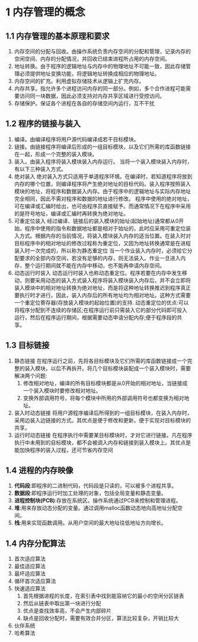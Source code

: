 # 1 内存管理的概念
## 1.1 内存管理的基本原理和要求
1. 内存空间的分配与回收。由操作系统负责内存空间的分配和管理，记录内存的空闲空间、内存的分配情况，并回收已结束进程所占用的内存空间。
2. 地址转换。由于程序的逻辑地址与内存中的物理地址不可能一致，因此存储管理必须提供地址变换功能，将逻辑地址转换成相应的物理地址。
3. 内存空间的扩充。利用虚拟存储技术从逻辑上扩充内存。
4. 内存共享。指允许多个进程访问内存的同一部分。例如，多个合作进程可能需要访问同一块数据，因此必须支持对内存共享区域进行受控访问。
5. 存储保护。保证各个进程在各自的存储空间内运行，互不干扰
## 1.2 程序的链接与装入
1. 编译。由编译程序将用户源代码编译成若干目标模块。
2. 链接。由链接程序将编译后形成的一组目标模块，以及它们所需的库函数链接在一起，形成一个完整的装入模块。
3. 装入。由装入程序将装入模块装入内存运行。
当将一个装入模块装入内存时，有以下三种装入方式。
1. 绝对装入
	绝对装入方式只适用于单道程序环境。在编译时，若知道程序将放到内存的哪个位置，则编译程序将产生绝对地址的目标代码。装入程序按照装入模块的地址，将程序和数据装入内存。由于程序中的逻辑地址与实际内存地址完全相同，因此不需对程序和数据的地址进行修改。
	程序中使用的绝对地址，可在编译或汇编时给出，也可由程序员直接赋予。而通常情况下在程序中采用的是符号地址，编译或汇编时再转换为绝对地址。
2. 可重定位装入
	经过编译、链接后的装入模块的始址(起始地址)通常都从0开始，程序中使用的指令和数据地址都是相对于始址的，此时应采用可重定位装入方式。根据内存的当前情况，将装入模块装入内存的适当位置。在装入时对目标程序中的相对地址的修改过程称为重定位，又因为地址转换通常是在进程装入时一次完成的，所以称为静态重定位
	当一个作业装入内存时，必须给它分配要求的全部内存空间，若没有足够的内存，则无法装入。作业一旦进入内存，整个运行期间就不能在内存中移动，也不能再申请内存空间。
3. 动态运行时装入
	动态运行时装入也称动态重定位。程序若要在内存中发生移动，则要采用动态的装入方式装入程序将装入模块装入内存后，并不会立即将装入模块中的相对地址转换为绝对地址，而是将这种地址转换推迟到程序真正要执行时才进行。因此，装入内存后的所有地址均为相对地址。这种方式需要一个重定位寄存器(存放装入模块的起始位置)的支持.
	动态重定位的优点:可以将程序分配到不连续的存储区;在程序运行前只需装入它的部分代码即可投入运行，然后在程序运行期间，根据需要动态申请分配内存;便于程序段的共享。
## 1.3 目标链接
1. 静态链接
	在程序运行之前，先将各目标模块及它们所需的库函数链接成一个完整的装入模块，以后不再拆开。将几个目标模块装配成一个装入模块时，需要解决两个问题:
	1. 修改相对地址，编译的所有目标模块都是从0开始的相对地址，当链接成一个装入模块时要修改相对地址。
	2. 变换外部调用符号，将每个模块中所用的外部调用符号也都变换为相对地址。
2. 装入时动态链接
	将用户源程序编译后所得到的一组目标模块，在装入内存时，采用边装入边链接的方式。其优点是便于修改和更新，便于实现对目标模块的共享。
3. 运行时动态链接
	在程序执行中需要某目标模块时，才对它进行链接。凡在程序执行中未用到的目标模块，都不会被调入内存和链接到装入模块上。其优点是能加快程序的装入过程，还可节省内存空间
## 1.4 进程的内存映像
1. **代码段**:即程序的二进制代码，代码段是只读的，可以被多个进程共享。
2. **数据段**:即程序运行时加工处理的对象，包括全局变量和静态变量。
3. **进程控制块(PCB)**:存放在系统区。操作系统通过PCB来控制和管理进程。
4. **堆**:用来存放动态分配的变量。通过调用malloc函数动态地向高地址分配空间。
5. **栈**:用来实现函数调用。从用户空间的最大地址往低地址方向增长。
## 1.4 内存分配算法
1. 首次适应算法
2. 最佳适应算法
3. 最坏适应算法
4. 循环首次适应算法
5. 快速适应算法
	1. 首先根据进程的长度，在索引表中找到能容纳它的最小的空闲分区链表
	2. 然后从链表中取出第一块进行分配
	3. 优点是查找效率高，不会产生内部碎片
	4. 缺点是回收分配时，需要有效合并分区，算法比较复杂，开销比较大
6. 伙伴系统
7. 哈希算法
